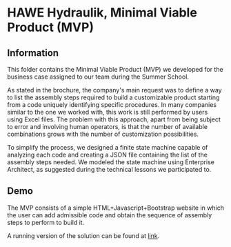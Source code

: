 # HAWE Hydraulik, Minimal Viable Product (MVP)
## Information
This folder contains the Minimal Viable Product (MVP) we developed for the business case assigned to our team during the Summer School.

As stated in the brochure, the company's main request was to define a way to list the assembly steps required to build a customizable product starting from a code uniquely identifying specific procedures.
In many companies similar to the one we worked with, this work is still performed by users using Excel files. The problem with this approach, apart from being subject to error and involving human operators, is that the number of available combinations grows with the number of customization possibilities.

To simplify the process, we designed a finite state machine capable of analyzing each code and creating a JSON file containing the list of the assembly steps needed. 
We modeled the state machine using Enterprise Architect, as suggested during the technical lessons we participated to.

## Demo
The MVP consists of a simple HTML+Javascript+Bootstrap website in which the user can add admissible code and obtain the sequence of assembly steps to perform to build it.

A running version of the solution can be found at [link](parschnell.netlify.app).